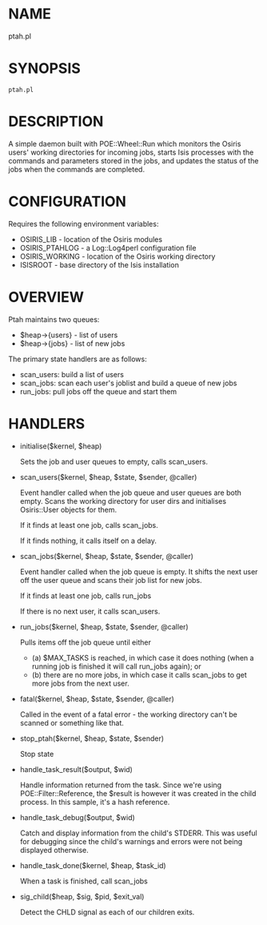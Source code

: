 # NAME

ptah.pl

# SYNOPSIS

    ptah.pl

# DESCRIPTION

A simple daemon built with POE::Wheel::Run which monitors the Osiris users'
working directories for incoming jobs, starts Isis processes with the 
commands and parameters stored in the jobs, and updates the status of the
jobs when the commands are completed.

# CONFIGURATION

Requires the following environment variables:

- OSIRIS\_LIB - location of the Osiris modules
- OSIRIS\_PTAHLOG - a Log::Log4perl configuration file
- OSIRIS\_WORKING - location of the Osiris working directory
- ISISROOT - base directory of the Isis installation

# OVERVIEW

Ptah maintains two queues:

- $heap->{users} - list of users
- $heap->{jobs} - list of new jobs

The primary state handlers are as follows:

- scan\_users: build a list of users
- scan\_jobs: scan each user's joblist and build a queue of new jobs
- run\_jobs: pull jobs off the queue and start them

# HANDLERS



- initialise($kernel, $heap)

    Sets the job and user queues to empty, calls scan\_users.

- scan\_users($kernel, $heap, $state, $sender, @caller)

    Event handler called when the job queue and user queues are both
    empty.  Scans the working directory for user dirs and initialises
    Osiris::User objects for them.

    If it finds at least one job, calls scan\_jobs.

    If it finds nothing, it calls itself on a delay.

- scan\_jobs($kernel, $heap, $state, $sender, @caller)

    Event handler called when the job queue is empty.  It shifts the next
    user off the user queue and scans their job list for new jobs.

    If it finds at least one job, calls run\_jobs

    If there is no next user, it calls scan\_users.

- run\_jobs($kernel, $heap, $state, $sender, @caller)

    Pulls items off the job queue until either

    - (a) $MAX\_TASKS is reached, in which case it does nothing (when a
    running job is finished it will call run\_jobs again); or
    - (b) there are no more jobs, in which case it calls scan\_jobs to
     get more jobs from the next user.

- fatal($kernel, $heap, $state, $sender, @caller)

    Called in the event of a fatal error - the working directory can't be
    scanned or something like that.

- stop\_ptah($kernel, $heap, $state, $sender)

    Stop state

- handle\_task\_result($output, $wid)

    Handle information returned from the task.  Since we're using
    POE::Filter::Reference, the $result is however it was created in the
    child process.  In this sample, it's a hash reference.

- handle\_task\_debug($output, $wid)

    Catch and display information from the child's STDERR.  This was
    useful for debugging since the child's warnings and errors were not
    being displayed otherwise.

- handle\_task\_done($kernel, $heap, $task\_id)

    When a task is finished, call scan\_jobs

- sig\_child($heap, $sig, $pid, $exit\_val)

    Detect the CHLD signal as each of our children exits.


